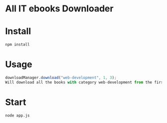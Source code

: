 # All IT ebooks Downloader

# Install
```sh
npm install
```

# Usage
```javascript
downloadManager.download("web-development", 1, 3);
Will download all the books with category web-development from the first page to the third page.
```

# Start
```sh
node app.js
```
